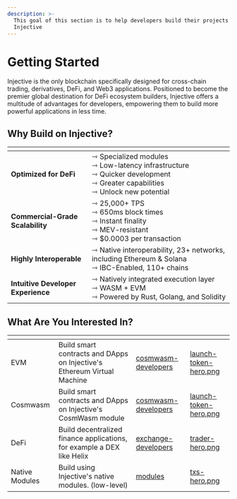 ```yaml
---
description: >-
  This goal of this section is to help developers build their projects on
  Injective
---
```


# Getting Started

Injective is the only blockchain specifically designed for cross-chain trading, derivatives, DeFi, and Web3 applications. Positioned to become the premier global destination for DeFi ecosystem builders, Injective offers a multitude of advantages for developers, empowering them to build more powerful applications in less time.

## Why Build on Injective?

<table data-card-size="large" data-view="cards" data-full-width="false"><thead><tr><th></th><th></th></tr></thead><tbody>
<tr><td><strong>Optimized for DeFi</strong></td><td>⇾ Specialized modules<br>⇾ Low-latency infrastructure<br>⇾ Quicker development<br>⇾ Greater capabilities<br>⇾ Unlock new potential</td></tr>
<tr><td><strong>Commercial-Grade Scalability</strong></td><td>⇾ 25,000+ TPS<br>⇾ 650ms block times<br>⇾ Instant finality<br>⇾ MEV-resistant<br>⇾ $0.0003 per transaction</td></tr>
<tr><td><strong>Highly Interoperable</strong></td><td>⇾ Native interoperability, 23+ networks, including Ethereum &#x26; Solana<br>⇾ IBC-Enabled, 110+ chains</td></tr>
<tr><td><strong>Intuitive Developer Experience</strong></td><td>⇾ Natively integrated execution layer <br>⇾ WASM + EVM<br>⇾ Powered by Rust, Golang, and Solidity</td></tr>
</tbody></table>

## What Are You Interested In?

<table data-view="cards"><thead><tr><th></th><th></th><th data-hidden data-card-target data-type="content-ref"></th><th data-hidden data-card-cover data-type="files"></th></tr></thead><tbody>
<tr><td>EVM</td><td>Build smart contracts and DApps on Injective's Ethereum Virtual Machine</td><td><a href="../developers-evm/">cosmwasm-developers</a></td><td><a href="../.gitbook/assets/dev-hero.png">launch-token-hero.png</a></td></tr>
<tr><td>Cosmwasm</td><td>Build smart contracts and DApps on Injective's CosmWasm module</td><td><a href="../developers-cosmwasm/">cosmwasm-developers</a></td><td><a href="../.gitbook/assets/launch-token-hero.png">launch-token-hero.png</a></td></tr>
<tr><td>DeFi</td><td>Build decentralized finance applications, for example a DEX like Helix</td><td><a href="../developers-defi/">exchange-developers</a></td><td><a href="../.gitbook/assets/trader-hero.png">trader-hero.png</a></td></tr>
<tr><td>Native Modules</td><td>Build using Injective's native modules. (low-level)</td><td><a href="../developers-native/">modules</a></td><td><a href="../.gitbook/assets/txs-hero.png">txs-hero.png</a></td></tr>
</tbody></table>
